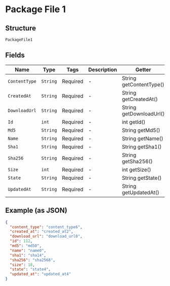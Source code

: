 
# Package File 1

## Structure

`PackageFile1`

## Fields

| Name | Type | Tags | Description | Getter | Setter |
|  --- | --- | --- | --- | --- | --- |
| `ContentType` | `String` | Required | - | String getContentType() | setContentType(String contentType) |
| `CreatedAt` | `String` | Required | - | String getCreatedAt() | setCreatedAt(String createdAt) |
| `DownloadUrl` | `String` | Required | - | String getDownloadUrl() | setDownloadUrl(String downloadUrl) |
| `Id` | `int` | Required | - | int getId() | setId(int id) |
| `Md5` | `String` | Required | - | String getMd5() | setMd5(String md5) |
| `Name` | `String` | Required | - | String getName() | setName(String name) |
| `Sha1` | `String` | Required | - | String getSha1() | setSha1(String sha1) |
| `Sha256` | `String` | Required | - | String getSha256() | setSha256(String sha256) |
| `Size` | `int` | Required | - | int getSize() | setSize(int size) |
| `State` | `String` | Required | - | String getState() | setState(String state) |
| `UpdatedAt` | `String` | Required | - | String getUpdatedAt() | setUpdatedAt(String updatedAt) |

## Example (as JSON)

```json
{
  "content_type": "content_type6",
  "created_at": "created_at2",
  "download_url": "download_url0",
  "id": 112,
  "md5": "md50",
  "name": "name0",
  "sha1": "sha14",
  "sha256": "sha2568",
  "size": 18,
  "state": "state4",
  "updated_at": "updated_at4"
}
```

